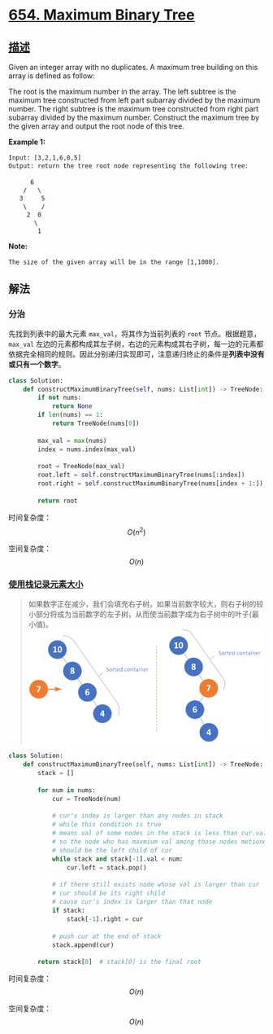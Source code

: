 # [654. Maximum Binary Tree](https://leetcode.com/problems/maximum-binary-tree/)

## [描述](https://leetcode.com/problems/maximum-binary-tree/)

Given an integer array with no duplicates. A maximum tree building on this array is defined as follow:

The root is the maximum number in the array.
The left subtree is the maximum tree constructed from left part subarray divided by the maximum number.
The right subtree is the maximum tree constructed from right part subarray divided by the maximum number.
Construct the maximum tree by the given array and output the root node of this tree.

**Example 1:**

```text
Input: [3,2,1,6,0,5]
Output: return the tree root node representing the following tree:

      6
    /   \
   3     5
    \    /
     2  0
       \
        1
```

**Note:**

```text
The size of the given array will be in the range [1,1000].
```

## 解法

### 分治

先找到列表中的最大元素 `max_val`，将其作为当前列表的 `root` 节点。根据题意，`max_val` 左边的元素都构成其左子树，右边的元素构成其右子树，每一边的元素都依据完全相同的规则。因此分别递归实现即可，注意递归终止的条件是**列表中没有或只有一个数字**。

```python
class Solution:
    def constructMaximumBinaryTree(self, nums: List[int]) -> TreeNode:
        if not nums:
            return None
        if len(nums) == 1:
            return TreeNode(nums[0])

        max_val = max(nums)
        index = nums.index(max_val)

        root = TreeNode(max_val)
        root.left = self.constructMaximumBinaryTree(nums[:index])
        root.right = self.constructMaximumBinaryTree(nums[index + 1:])

        return root
```

时间复杂度：$$O(n^2)$$

空间复杂度：$$O(n)$$

### [使用栈记录元素大小](https://leetcode.com/problems/maximum-binary-tree/discuss/106146)

> 如果数字正在减少，我们会填充右子树。如果当前数字较大，则右子树的较小部分将成为当前数字的左子树，从而使当前数字成为右子树中的叶子(最小值)。
> ![更新形状](./pictures/654/max_binary_tree-resized.png)

```python
class Solution:
    def constructMaximumBinaryTree(self, nums: List[int]) -> TreeNode:
        stack = []

        for num in nums:
            cur = TreeNode(num)

            # cur's index is larger than any nodes in stack
            # while this condition is true
            # means val of some nodes in the stack is less than cur.val
            # so the node who has maxmium val among those nodes metioned before
            # should be the left child of cur
            while stack and stack[-1].val < num:
                cur.left = stack.pop()

            # if there still exists node whose val is larger than cur
            # cur should be its right child
            # cause cur's index is larger than that node
            if stack:
                stack[-1].right = cur

            # push cur at the end of stack
            stack.append(cur)

        return stack[0]  # stack[0] is the final root
```

时间复杂度：$$O(n)$$

空间复杂度：$$O(n)$$
